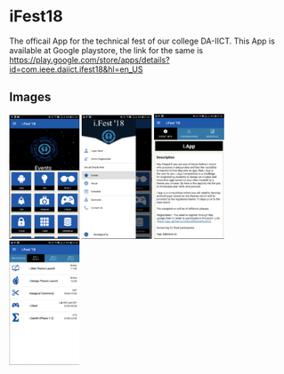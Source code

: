 # iFest18

The officail App for the technical fest of our college DA-IICT. This App is available at Google playstore, the link for the 
same is https://play.google.com/store/apps/details?id=com.ieee.daiict.ifest18&hl=en_US

## Images

<img src="app-image-1.png" width="25%" height="25%"> <img src="app-image-2.png" width="25%" height="25%">
<img src="app-image-3.png" width="25%" height="25%"> <img src="app-image-4.png" width="25%" height="25%">

